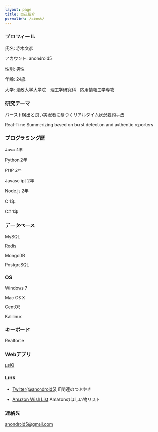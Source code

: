 ```yaml
---
layout: page
title: 自己紹介
permalink: /about/
---
```


### プロフィール

氏名: 赤木文彦

アカウント: anondroid5

性別: 男性

年齢: 24歳

大学: 法政大学大学院　理工学研究科　応用情報工学専攻

### 研究テーマ

バースト検出と良い実況者に基づくリアルタイム状況要約手法

Real-Time Summerizing based on burst detection and authentic reporters

### プログラミング歴

Java 4年

Python 2年

PHP 2年

Javascript 2年

Node.js 2年

C 1年

C# 1年

### データベース

MySQL

Redis

MongoDB

PostgreSQL

### OS

Windows 7

Mac OS X

CentOS

Kalilinux

### キーボード

Realforce

### Webアプリ

[μsiQ](http://muziqlabe.appspot.com)

### Link

- [Twitter(@anondroid5)](https://twitter.com) IT関連のつぶやき

- [Amazon Wish List](http://www.amazon.co.jp/registry/wishlist/25WMELWTJKYWE) Amazonのほしい物リスト

### 連絡先

[anondroid5@gmail.com](mailto:anondroid5@gmail.com)
